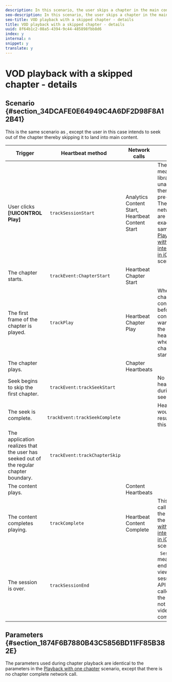 ```yaml
---
description: In this scenario, the user skips a chapter in the main content.
seo-description: In this scenario, the user skips a chapter in the main content.
seo-title: VOD playback with a skipped chapter - details
title: VOD playback with a skipped chapter - details
uuid: 8f64b1c2-08a5-4394-9c44-485898fbb8d6
index: y
internal: n
snippet: y
translate: y
---
```


# VOD playback with a skipped chapter - details


## Scenario {#section_34DCAFE0E64949C4A6DF2D98F8A12B41}

This is the same scenario as [](../../c_vhl_stand-implement/c_vhl_scenarios-top/r_vhl_scenarios_one-chap-details-top.md), except the user in this case intends to seek out of the chapter thereby skipping it to land into main content. 

|  Trigger  | Heartbeat method  | Network calls  | Notes  |
|---|---|---|---|
| User clicks **[!UICONTROL  Play]** | ` trackSessionStart`  | Analytics Content Start, Heartbeat Content Start |The measurement library is unaware that there is a pre-roll ad. These network calls are still exactly the same as [ Playback with no interruptions in iOS](../../c_vhl_stand-implement/c_vhl_scenarios-top/r_vhl_scenarios_no-interup-comm-details-top/r_vhl_scenarios_mc-vod-40-no-interup-top.md#concept_DCD05D528AE642C686C07819C6C18316) scenario.  |
|  The chapter starts.  | ` trackEvent:ChapterStart`  | Heartbeat Chapter Start  |  |
|  The first frame of the chapter is played.  | ` trackPlay`  | Heartbeat Chapter Play  | When chapter content plays before main content, we want to start the heartbeats when the chapter starts.  |
|  The chapter plays.  |  | Chapter Heartbeats  |  |
|  Seek begins to skip the first chapter.  | ` trackEvent:trackSeekStart`  |  | No heartbeats during seeking  |
|  The seek is complete.  | ` trackEvent:trackSeekComplete`  |  | Heartbeats would resume post this.  |
|  The application realizes that the user has seeked out of the regular chapter boundary.  | ` trackEvent:trackChapterSkip`  |  |  |
|  The content plays.  |  | Content Heartbeats  |  |
|  The content completes playing.  | ` trackComplete`  | Heartbeat Content Complete  |This network call is exactly the same as the [ Playback with no interruptions in iOS](../../c_vhl_stand-implement/c_vhl_scenarios-top/r_vhl_scenarios_no-interup-comm-details-top/r_vhl_scenarios_mc-vod-40-no-interup-top.md#concept_DCD05D528AE642C686C07819C6C18316) scenario.  |
|  The session is over.  | ` trackSessionEnd`  |  | ` SessionEnd` means the end of a viewing session. This API must be called even if the user does not watch the video to completion.  |


## Parameters {#section_1874F6B7880B43C5856BD11FF85B382E}

The parameters used during chapter playback are identical to the parameters in the [ Playback with one chapter](../../c_vhl_stand-implement/c_vhl_scenarios-top/r_vhl_scenarios_one-chap-details-top/r_vhl_scenarios_mc-vod-one-chap-top.md#reference_A8A48EBD85344436ABA7F4D992F8DB12) scenario, except that there is no chapter complete network call. 
